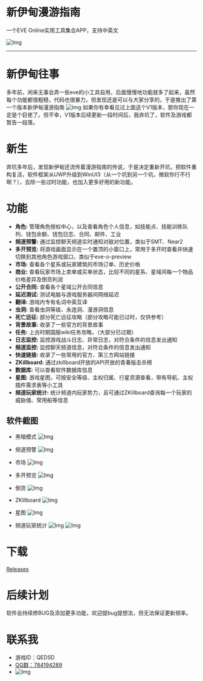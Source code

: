 # 新伊甸漫游指南
一个EVE Online实用工具集合APP，支持中英文

![Img](https://github.com/qedsd/TheGuideToTheNewEden/blob/master/Img/Home_Light.png?raw=true?raw=true)

---

# 新伊甸往事

多年前，闲来无事会弄一些eve的小工具自用，后面慢慢地功能就多了起来，虽然每个功能都很粗糙，代码也很暴力，但发现还是可以与大家分享的，于是推出了第一个版本新伊甸漫游指南
![Img](https://github.com/qedsd/TheGuideToTheNewEden/blob/master/Img/homeV1.jpg?raw=true?raw=true)
如果你有幸看见过上面这个V1版本，那你现在一定是个巨佬了。但不幸，V1版本后续更新一段时间后，我弃坑了，软件及游戏都暂告一段落。

# 新生
弃坑多年后，发现新伊甸还流传着漫游指南的传说，于是决定重新开坑，把软件重构复活，软件框架从UWP升级到WinUI3（从一个坑到另一个坑，微软你行不行啊？），去除一些过时功能，也加入更多好用的新功能。

# 功能
- **角色:** 管理角色授权中心，以及查看角色个人信息，如技能点、技能训练队列、钱包余额、钱包日志、合同、邮件、工业
- **频道预警:** 通过监控聊天频道实时通知对敌对位置，类似于SMT、Near2
- **多开预览:** 将游戏画面显示在一个置顶的小窗口上，常用于多开时查看并快速切换到其他角色游戏窗口，类似于eve-o-preview
- **市场:** 查看各个星系或玩家建筑的市场订单、历史价格
- **商业:** 查看玩家市场上卖单或买单状态，比较不同的星系、星域间每一个物品价格差异及倒货利润
- **公开合同:** 查看各个星域公开合同信息
- **延迟测试:** 测试电脑与游戏服务器间网络延迟
- **翻译:** 游戏内专有名词中英互译
- **虫洞:** 查看虫洞等级、永连洞、漫游洞信息
- **死亡远征:** 部分死亡远征攻略（部分攻略可能已过时，仅供参考）
- **背景故事:** 收录了一些官方的背景故事
- **任务:** 上古时期国服wiki任务攻略，（大部分已过期）
- **日志监控:** 监控游戏战斗日志、异常日志，对符合条件的信息发出通知
- **频道监控:** 监控聊天频道信息，对符合条件的信息发出通知
- **快速链接:** 收录了一些常用的官方、第三方网站链接
- **ZKillboard:** 通过zkillboard开放的API开放的青春版击杀榜
- **数据库:** 可以查看软件数据库信息
- **星图:** 游戏星图，可按安全等级、主权归属、行星资源查看，带有导航、主权插件需求表等小工具
- **频道玩家统计:** 统计频道内玩家势力，且可通过ZKillboard查询每一个玩家的威胁值、常用船等信息

## 软件截图
- 黑暗模式
  ![Img](https://github.com/qedsd/TheGuideToTheNewEden/blob/master/Img/Home_Dark.png?raw=true?raw=true)
  
- 频道预警
  ![Img](https://github.com/qedsd/TheGuideToTheNewEden/blob/master/Img/ChannelIntel.png?raw=true?raw=true)

- 市场
  ![Img](https://github.com/qedsd/TheGuideToTheNewEden/blob/master/Img/Market.png?raw=true?raw=true)

- 多开预览
  ![Img](https://github.com/qedsd/TheGuideToTheNewEden/blob/master/Img/Overview.png?raw=true?raw=true)

- 倒货
  ![Img](https://github.com/qedsd/TheGuideToTheNewEden/blob/master/Img/Scalper.png?raw=true?raw=true)

- ZKillboard
  ![Img](https://github.com/qedsd/TheGuideToTheNewEden/blob/master/Img/ZKB.png?raw=true?raw=true)

- 星图
  ![Img](https://github.com/qedsd/TheGuideToTheNewEden/blob/master/Img/Map.png?raw=true?raw=true)

- 频道玩家统计
  ![Img](https://github.com/qedsd/TheGuideToTheNewEden/blob/master/Img/ChannelScan_Statistics.png?raw=true?raw=true)
  ![Img](https://github.com/qedsd/TheGuideToTheNewEden/blob/master/Img/ChannelScan_Detail.png?raw=true?raw=true)


# 下载
[Releases](https://github.com/qedsd/TheGuideToTheNewEden/releases)

# 后续计划
软件会持续修BUG及添加更多功能，欢迎提bug提想法，但无法保证更新频率。

# 联系我
- 游戏ID：QEDSD
- [QQ群：784194289](https://jq.qq.com/?_wv=1027&k=m8Ttv1DX)
- ![Img](https://github.com/qedsd/TheGuideToTheNewEden/blob/master/Img/qq.jpg?raw=true?raw=true)
